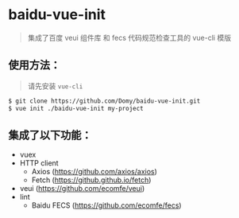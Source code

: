 # baidu-vue-init

> 集成了百度 veui 组件库 和 fecs 代码规范检查工具的 vue-cli 模版

## 使用方法：

> 请先安装 `vue-cli`

``` bash
$ git clone https://github.com/Domy/baidu-vue-init.git
$ vue init ./baidu-vue-init my-project
```

## 集成了以下功能：

- vuex
- HTTP client
  - Axios (https://github.com/axios/axios)
  - Fetch (https://github.github.io/fetch)
- veui (https://github.com/ecomfe/veui)
- lint
  - Baidu FECS (https://github.com/ecomfe/fecs)
